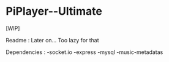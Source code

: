 # PiPlayer--Ultimate

[WIP]

Readme : Later on... Too lazy for that 

Dependencies :
  -socket.io
  -express
  -mysql
  -music-metadatas
